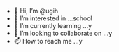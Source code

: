 - 👋 Hi, I’m @ugih
- 👀 I’m interested in ...school
- 🌱 I’m currently learning ...y
- 💞️ I’m looking to collaborate on ...y
- 📫 How to reach me ...y

<!---
ugih/ugih is a ✨ special ✨ repository because its `README.md` (this file) appears on your GitHub profile.
You can click the Preview link to take a look at your changes.
--->

